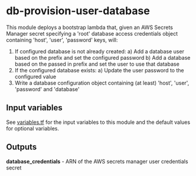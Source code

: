 # db-provision-user-database

This module deploys a bootstrap lambda that, given an AWS Secrets Manager secret specifying a 'root' database access credentials object containing 'host', 'user', 'password' keys, will:

1) If configured database is not already created:
  a) Add a database user based on the prefix and set the configured password
  b) Add a database based on the passed in prefix and set the user to use that database
2) If the configured database exists:
  a) Update the user password to the configured value
3) Write a database configuration object containing (at least) 'host', 'user', 'password' and 'database'

## Input variables

See [variables.tf](./variables.tf) for the input variables to this module and the default values for optional variables.

## Outputs

**database_credentials** - ARN of the AWS secrets manager user credentials secret
